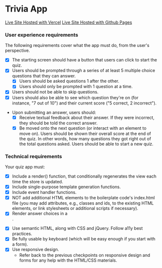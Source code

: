 # Trivia App

[Live Site Hosted with Vercel](https://trivia-app-p0isgd8ek.vercel.app/)
[Live Site Hosted with Github Pages](https://domcodesjs.github.io/trivia-app/)

### User experience requirements

The following requirements cover what the app must do, from the user's perspective.

- [x] The starting screen should have a button that users can click to start the quiz.
- [x] Users should be prompted through a series of at least 5 multiple choice questions that they can answer.
  - [x] Users should be asked questions 1 after the other.
  - [x] Users should only be prompted with 1 question at a time.
- [x] Users should not be able to skip questions.
- [x] Users should also be able to see which question they're on (for instance, "7 out of 10") and their current score ("5 correct, 2 incorrect").
- Upon submitting an answer, users should:
  - [x] Receive textual feedback about their answer. If they were incorrect, they should be told the correct answer.
  - [x] Be moved onto the next question (or interact with an element to move on). Users should be shown their overall score at the end of the quiz. In other words, how many questions they got right out of the total questions asked. Users should be able to start a new quiz.

### Technical requirements

Your quiz app must:

- [x] Include a render() function, that conditionally regenerates the view each time the store is updated.
- [x] Include single-purpose template generation functions.
- [x] Include event handler functions.
- [x] NOT add additional HTML elements to the boilerplate code's index.html file (you may add attributes, e.g., classes and ids, to the existing HTML elements, or link stylesheets or additional scripts if necessary).
- [x] Render answer choices in a <form>.
- [x] Use semantic HTML, along with CSS and jQuery.
      Follow a11y best practices.
- [x] Be fully usable by keyboard (which will be easy enough if you start with a form).
- [x] Use responsive design.
  - Refer back to the previous checkpoints on responsive design and forms for any help with the HTML/CSS materials.
